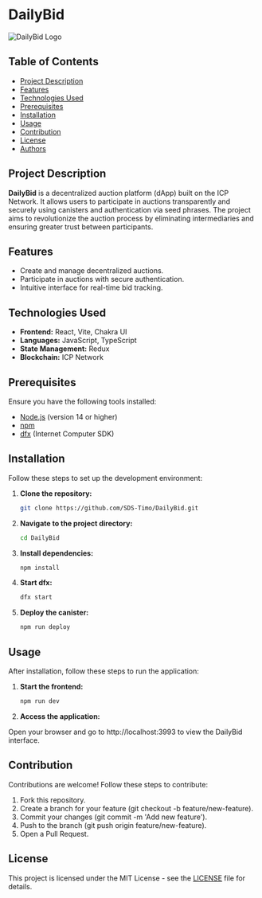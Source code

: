 # DailyBid

![DailyBid Logo](https://alpha.daily-bid.com/assets/dailyBid_white-CqrDwDOM.svg)

## Table of Contents

- [Project Description](#project-description)
- [Features](#features)
- [Technologies Used](#technologies-used)
- [Prerequisites](#prerequisites)
- [Installation](#installation)
- [Usage](#usage)
- [Contribution](#contribution)
- [License](#license)
- [Authors](#authors)

## Project Description

**DailyBid** is a decentralized auction platform (dApp) built on the ICP Network. It allows users to participate in auctions transparently and securely using canisters and authentication via seed phrases. The project aims to revolutionize the auction process by eliminating intermediaries and ensuring greater trust between participants.

## Features

- Create and manage decentralized auctions.
- Participate in auctions with secure authentication.
- Intuitive interface for real-time bid tracking.

## Technologies Used

- **Frontend:** React, Vite, Chakra UI
- **Languages:** JavaScript, TypeScript
- **State Management:** Redux
- **Blockchain:** ICP Network

## Prerequisites

Ensure you have the following tools installed:

- [Node.js](https://nodejs.org/) (version 14 or higher)
- [npm](https://www.npmjs.com/)
- [dfx](https://smartcontracts.org/docs/developers-guide/cli-reference.html) (Internet Computer SDK)

## Installation

Follow these steps to set up the development environment:

1. **Clone the repository:**

   ```bash
   git clone https://github.com/SDS-Timo/DailyBid.git

   ```

2. **Navigate to the project directory:**

   ```bash
   cd DailyBid

   ```

3. **Install dependencies:**

   ```bash
   npm install

   ```

4. **Start dfx:**

   ```bash
   dfx start

   ```

5. **Deploy the canister:**

   ```bash
   npm run deploy
   ```

## Usage

After installation, follow these steps to run the application:

1. **Start the frontend:**

   ```bash
   npm run dev

   ```

2. **Access the application:**

Open your browser and go to http://localhost:3993 to view the DailyBid interface.

## Contribution

Contributions are welcome! Follow these steps to contribute:

1. Fork this repository.
2. Create a branch for your feature (git checkout -b feature/new-feature).
3. Commit your changes (git commit -m 'Add new feature').
4. Push to the branch (git push origin feature/new-feature).
5. Open a Pull Request.

## License

This project is licensed under the MIT License - see the [LICENSE](./LICENSE) file for details.

